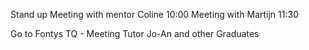 Stand up
Meeting with mentor Coline 10:00
Meeting with Martijn 11:30

Go to Fontys TQ - Meeting Tutor Jo-An and other Graduates

